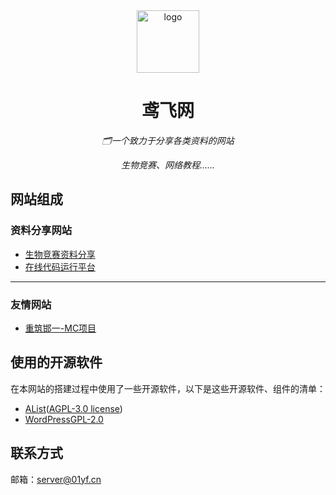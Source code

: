 <div align="center">
  <a><img height="100px" alt="logo" src="https://cdn.jsdelivr.net/gh/yuanfeijt/01yf-Web-File@master/yuanfei.png"/></a>
  <h1>鸢飞网</h1>
  <p><em>🗂️一个致力于分享各类资料的网站</em></p>
  <p><em>生物竞赛、网络教程......</em></p>
</div>

## 网站组成
### 资料分享网站
 - [生物竞赛资料分享](https://share.01yf.cn)
 - [在线代码运行平台](https://code.01yf.cn)
 -----------------------------------------------------------------------------------------
 ### 友情网站
 - [重筑邯一-MC项目](https://mc.01yf.cn)
## 使用的开源软件
在本网站的搭建过程中使用了一些开源软件，以下是这些开源软件、组件的清单：
- [AList](https://alist.nn.ci/)([AGPL-3.0 license](https://github.com/alist-org/alist/blob/main/LICENSE))
- [WordPress](https://github.com/WordPress/WordPress/)[GPL-2.0](https://github.com/WordPress/WordPress/blob/master/license.txt)
## 联系方式
邮箱：<server@01yf.cn>
